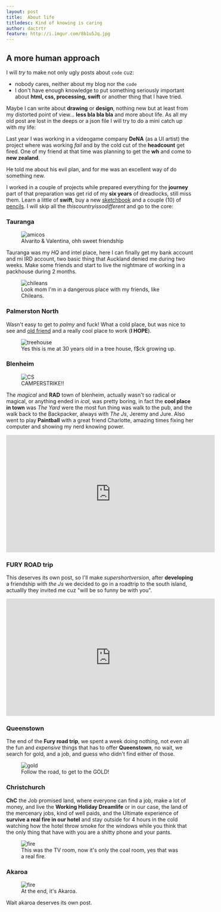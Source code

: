 ```yaml
---
layout: post
title:  About life
titledesc: Kind of knowing is caring
author: dactrtr
feature: http://i.imgur.com/8b1u5Jq.jpg
---
```


## A more human approach 
 I will *try* to make not only ugly posts about `code` cuz:
 
- nobody cares, neither about my blog nor the `code`
- I don't have enough knowledge to put something seriously important about **html, css, processing, swift** or another thing that I have tried.

Maybe I can write about **drawing** or **design**, nothing new but at least from my distorted point of view... **less bla bla bla** and more about life.
As all my old post are lost in the deeps or a json file I will try to do a mini catch up with my life:

Last year I was working in a videogame company **DeNA** (as a UI artist) the project where was working *fail* and by the cold cut of the **headcount** get fired. One of my friend at that time was planning to get the **wh** and come to **new zealand**. 

He told me about his evil plan, and for me was an excellent way of do something new.

I worked in a couple of projects while prepared everything for the **journey** part of that preparation was get rid of my **six years** of dreadlocks, still miss them. Learn a little of **swift**, buy a new [sketchbook](http://www.jetpens.com/Midori-Traveler-s-Notebook-Refill-Passport-Size-Blank-MD-Paper/pd/13640) and a couple (10) of [pencils](http://www.ebay.com/itm/MoMa-MUJI-Gel-Ink-Ball-Point-Pen-0-38mm-Black-color-10pcs-/170984994968).
I will skip all the *thiscountryissodifferent* and go to the core:

### Tauranga

<figure class="figimg">
   <img src="http://i.imgur.com/RFh7LHL.jpg" alt="amicos">
<figcaption>
Alvarito & Valentina, ohh sweet friendship 
</figcaption>
</figure>

Tauranga was my *HQ* and intel place, here I can finally get my bank account and mi IRD account, two basic thing that Auckland denied me during two weeks. Make some friends and start to live the nightmare of working in a packhouse during 2 months.

<figure class="figimg">
   <img src="http://i.imgur.com/hLaUiKG.jpg" alt="chileans">
<figcaption>
Look mom I'm in a dangerous place with my friends, like Chileans. 
</figcaption>
</figure>

### Palmerston North

Wasn't easy to get to *palmy* and fuck! What a cold place, but was nice to see and [old friend](http://miguel.co.nz/blog) and a really cool place to work (**I HOPE**).

<figure class="figimg">
   <img src="http://i.imgur.com/SaQY7RT.jpg" alt="treehouse">
<figcaption>
Yes this is me at 30 years old in a tree house, f$ck growing up. 
</figcaption>
</figure>



### Blenheim
<figure class="figimg">
   <img src="http://i.imgur.com/VQJpPVD.jpg" alt="CS">
<figcaption>
CAMPERSTRIKE!!
</figcaption>
</figure>


The *magical* and **RAD** town of blenheim, actually wasn't so radical or magical, or anything ended in *ical*, was pretty boring, in fact the **cool place in town** was *The Yard* were the most fun thing was walk to the pub, and the walk back to the Backpacker, always with *The Js*, Jeremy and Jure.
Also went to play **Paintball** with a great friend Charlotte, amazing times fixing her computer and showing my nerd knowing power.
<iframe width="560" height="315" src="https://www.youtube.com/embed/uBXnMRo3wiw" frameborder="0" allowfullscreen></iframe> 

### FURY ROAD trip

This deserves its own post, so I'll make *supershortversion*, after **developing** a friendship with *the Js* we decided to go in a roadtrip to the south island, actuallly they invited me cuz "will be so funny be with you".
<iframe width="560" height="315" src="https://www.youtube.com/embed/Gcysx72HpSk" frameborder="0" allowfullscreen></iframe>

### Queenstown

The end of the **Fury road trip**, we spent a week doing nothing, not even all the fun and *expensive* things that has to offer **Queenstown**, no wait, we search for gold, and a job, and guess who didn't find either of those.

<figure class="figimg">
   <img src="http://i.imgur.com/zFj5E9D.jpg" alt="gold">
<figcaption>
Follow the road, to get to the GOLD!
</figcaption>
</figure>

### Christchurch

**ChC** the Job promised land, where everyone can find a job, make a lot of money, and live the **Working Holiday Dreamlife** or in our case, the land of the mercenary jobs, kind of well paids, and the Ultimate experience of **survive a real fire in our hotel** and stay outside for 4 hours in the cold watching how the hotel throw smoke for the windows while you think that the only thing that have with you are a shitty phone and your pants. 

<figure class="figimg">
   <img src="http://i.imgur.com/0j2m7Ik.jpg" alt="fire">
<figcaption>
This was the TV room, now it's only the coal room, yes that was a real fire.
</figcaption>
</figure>

### Akaroa

<figure class="figimg">
   <img src="http://i.imgur.com/tLWrAOF.jpg" alt="fire">
<figcaption>
At the end, it's Akaroa.
</figcaption>
</figure>
Wait akaroa deserves its own post. 